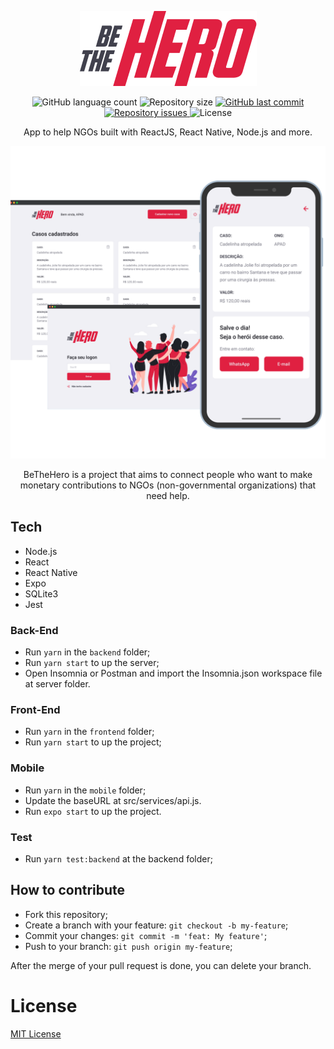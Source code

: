<p align="center">
  <img src="mobile/src/assets/logo@3x.png" />
</p>

<p align="center">
  <img alt="GitHub language count" src="https://img.shields.io/github/languages/count/fariasmateuss/BeTheHero">

  <img alt="Repository size" src="https://img.shields.io/github/repo-size/fariasmateuss/BeTheHero">
  
  <a href="https://github.com/fariasmateuss/BeTheHero/commits/master">
    <img alt="GitHub last commit" src="https://img.shields.io/github/last-commit/fariasmateuss/BeTheHero">
  </a>

  <a href="https://github.com/fariasmateuss/BeTheHero/issues">
    <img alt="Repository issues" src="https://img.shields.io/github/issues/fariasmateuss/BeTheHero">
  </a>

  <img alt="License" src="https://img.shields.io/badge/license-MIT-brightgreen">
</p>
 
<p align="center">
  App to help NGOs built with ReactJS, React Native, Node.js and more. 
</p>

<img src=".github/bethehero.png" />

<p align="center">
  BeTheHero is a project that aims to connect people who want to make monetary 
  contributions to NGOs (non-governmental organizations) that need help.
</p>

## Tech

- Node.js
- React
- React Native
- Expo
- SQLite3
- Jest

### Back-End
- Run `yarn` in the `backend` folder;
- Run `yarn start` to up the server;
- Open Insomnia or Postman and import the Insomnia.json workspace file at server folder.

### Front-End 
- Run `yarn` in the `frontend` folder;
- Run `yarn start` to up the project;

### Mobile 
- Run `yarn` in the `mobile` folder;
- Update the baseURL at src/services/api.js.
- Run `expo start` to up the project.

### Test
- Run `yarn test:backend` at the backend folder;
  
## How to contribute
- Fork this repository;
- Create a branch with your feature: `git checkout -b my-feature`;
- Commit your changes: `git commit -m 'feat: My feature'`;
- Push to your branch: `git push origin my-feature`;

After the merge of your pull request is done, you can delete your branch.

# License
[MIT License](/LICENSE)
